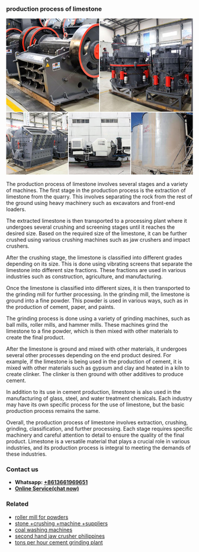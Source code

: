 <h3>production process of limestone</h3><img src='1706773528.jpg' alt=''><p>The production process of limestone involves several stages and a variety of machines. The first stage in the production process is the extraction of limestone from the quarry. This involves separating the rock from the rest of the ground using heavy machinery such as excavators and front-end loaders.</p><p>The extracted limestone is then transported to a processing plant where it undergoes several crushing and screening stages until it reaches the desired size. Based on the required size of the limestone, it can be further crushed using various crushing machines such as jaw crushers and impact crushers.</p><p>After the crushing stage, the limestone is classified into different grades depending on its size. This is done using vibrating screens that separate the limestone into different size fractions. These fractions are used in various industries such as construction, agriculture, and manufacturing.</p><p>Once the limestone is classified into different sizes, it is then transported to the grinding mill for further processing. In the grinding mill, the limestone is ground into a fine powder. This powder is used in various ways, such as in the production of cement, paper, and paints.</p><p>The grinding process is done using a variety of grinding machines, such as ball mills, roller mills, and hammer mills. These machines grind the limestone to a fine powder, which is then mixed with other materials to create the final product.</p><p>After the limestone is ground and mixed with other materials, it undergoes several other processes depending on the end product desired. For example, if the limestone is being used in the production of cement, it is mixed with other materials such as gypsum and clay and heated in a kiln to create clinker. The clinker is then ground with other additives to produce cement.</p><p>In addition to its use in cement production, limestone is also used in the manufacturing of glass, steel, and water treatment chemicals. Each industry may have its own specific process for the use of limestone, but the basic production process remains the same.</p><p>Overall, the production process of limestone involves extraction, crushing, grinding, classification, and further processing. Each stage requires specific machinery and careful attention to detail to ensure the quality of the final product. Limestone is a versatile material that plays a crucial role in various industries, and its production process is integral to meeting the demands of these industries.</p><h3>Contact us</h3><ul><li><strong>Whatsapp:&nbsp;<a href="https://wa.me/8613661969651">+8613661969651</a></strong></li><li><a href="https://swt.shibang-china.com/?git&amp;zhl&amp;production process of limestone"><strong>Online Service(chat now)</strong></a></li></ul><h3>Related</h3><ul><li><a href='roller mill for powders.md'>roller mill for powders</a></li><li><a href='stone crushing machine suppliers.md'>stone +crushing +machine +suppliers</a></li><li><a href='coal washing machines.md'>coal washing machines</a></li><li><a href='second hand jaw crusher philippines.md'>second hand jaw crusher philippines</a></li><li><a href='tons per hour cement grinding plant.md'>tons per hour cement grinding plant</a></li></ul>